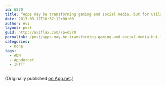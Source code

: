 ```yaml
---
id: 6570
title: “Apps may be transforming gaming and social media, but for utility public services, the ‘making your website adapt really effectively to a range of devices’ approach is currently the better strategy.” http://j.mp/ZFSVT4 /via @mnot
date: 2013-03-12T10:37:12+00:00
author: Avi
layout: post
guid: http://aviflax.com/?p=6570
permalink: /post/apps-may-be-transforming-gaming-and-social-media-but-for-utility-public-services-the-making-your-website-adapt-really-effectively-to-a-range-of-devices-approach-is-current/
categories:
  - none
tags:
  - ADN
  - Appdotnet
  - IFTTT
---
```

(Originally published [on App.net](http://alpha.app.net/aviflax/post/3772957).)